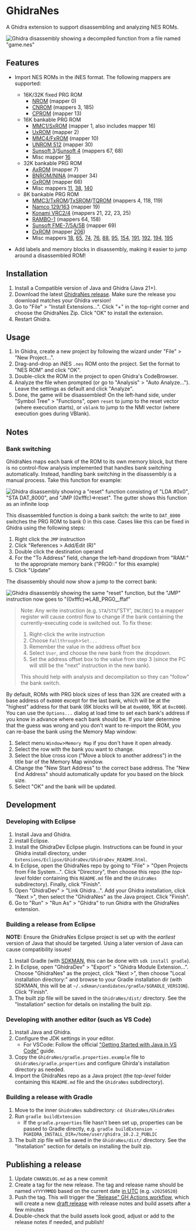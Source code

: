 # GhidraNes

A Ghidra extension to support disassembling and analyzing NES ROMs.

![Ghidra disassembly showing a decompiled function from a file named "game.nes"](.github/screenshots/ghidra-nes.png)

## Features

- Import NES ROMs in the iNES format. The following mappers are supported:
    - 16K/32K fixed PRG ROM
        - [NROM](https://www.nesdev.org/wiki/NROM) (mapper 0)
        - [CNROM](https://www.nesdev.org/wiki/CNROM) (mappers 3, 185)
        - [CPROM](https://www.nesdev.org/wiki/CPROM) (mapper 13)
    - 16K bankable PRG ROM
        - [MMC1/SxROM](https://www.nesdev.org/wiki/MMC1) (mapper 1, also includes mapper 16)
        - [UxROM](https://www.nesdev.org/wiki/UxROM) (mapper 2)
        - [MMC4/FxROM](https://www.nesdev.org/wiki/MMC4) (mapper 10)
        - [UNROM 512](https://www.nesdev.org/wiki/UNROM_512) (mapper 30)
        - [Sunsoft 3](https://www.nesdev.org/wiki/INES_Mapper_067)/[Sunsoft 4](https://www.nesdev.org/wiki/INES_Mapper_068) (mappers 67, 68)
        - Misc mapper [16](https://www.nesdev.org/wiki/INES_Mapper_016)
    - 32K bankable PRG ROM
        - [AxROM](https://www.nesdev.org/wiki/AxROM) (mapper 7)
        - [BNROM/NINA](https://www.nesdev.org/wiki/INES_Mapper_034) (mapper 34)
        - [GxROM](https://www.nesdev.org/wiki/GxROM) (mapper 66)
        - Misc mappers [11](https://www.nesdev.org/wiki/Color_Dreams), [38](https://www.nesdev.org/wiki/INES_Mapper_038), [140](https://www.nesdev.org/wiki/INES_Mapper_140)
    - 8K bankable PRG ROM
        - [MMC3/TxROM](https://www.nesdev.org/wiki/MMC3)/[TxSROM](https://www.nesdev.org/wiki/INES_Mapper_118)/[TQROM](https://www.nesdev.org/wiki/INES_Mapper_119) (mappers 4, 118, 119)
        - [Namco 129/163](https://www.nesdev.org/wiki/INES_Mapper_019) (mapper 19)
        - [Konami VRC2/4](https://www.nesdev.org/wiki/VRC2_and_VRC4) (mappers 21, 22, 23, 25)
        - [RAMBO-1](https://www.nesdev.org/wiki/RAMBO-1) (mappers 64, 158)
        - [Sunsoft FME-7/5A/5B](https://www.nesdev.org/wiki/Sunsoft_FME-7) (mapper 69)
        - [DxROM](https://www.nesdev.org/wiki/DxROM) (mapper [206](https://www.nesdev.org/wiki/INES_Mapper_206))
        - Misc mappers [18](https://www.nesdev.org/wiki/INES_Mapper_018), [65](https://www.nesdev.org/wiki/INES_Mapper_065), [74](https://www.nesdev.org/wiki/INES_Mapper_074), [76](https://www.nesdev.org/wiki/INES_Mapper_076), [88](https://www.nesdev.org/wiki/INES_Mapper_088), [95](https://www.nesdev.org/wiki/INES_Mapper_095), [154](https://www.nesdev.org/wiki/INES_Mapper_154), [191](https://www.nesdev.org/wiki/INES_Mapper_191), [192](https://www.nesdev.org/wiki/INES_Mapper_192), [194](https://www.nesdev.org/wiki/INES_Mapper_194), [195](https://www.nesdev.org/wiki/INES_Mapper_195)

- Add labels and memory blocks in disassembly, making it easier to jump around a disassembled ROM!

## Installation

1. Install a Compatible version of Java and Ghidra (Java 21+).
2. Download the latest [GhidraNes release](https://github.com/kylewlacy/GhidraNes/releases). Make sure the release you download matches your Ghidra version!
3. Go to "File" > "Install Extensions...". Click "+" in the top-right corner and choose the GhidraNes Zip. Click "OK" to install the extension.
4. Restart Ghidra.

## Usage

1. In Ghidra, create a new project by following the wizard under "File" > "New Project...".
2. Drag-and-drop an iNES `.nes` ROM onto the project. Set the format to "NES ROM" and click "OK".
3. Double-click the ROM in the project to open Ghidra's CodeBrowser.
4. Analyze the file when prompted (or go to "Analysis" > "Auto Analyze..."). Leave the settings as default and click "Analyze".
5. Done, the game will be disassembled! On the left-hand side, under "Symbol Tree" > "Functions", open `reset` to jump to the reset vector (where execution starts), or `vblank` to jump to the NMI vector (where execution goes during VBlank).

## Notes

### Bank switching

GhidraNes maps each bank of the ROM to its own memory block, but there is no control-flow analysis implemented that handles bank switching automatically. Instead, handling bank switching in the disassembly is a manual process. Take this function for example:

![Ghidra disassembly showing a "reset" function consisting of "LDA #0x0", "STA DAT_8000", and "JMP (0xfffc)=>reset". The gutter shows this function as an infinite loop](.github/screenshots/bank-switching-broken.png)

This disassembled function is doing a bank switch: the write to `DAT_8000` switches the PRG ROM to bank 0 in this case. Cases like this can be fixed in Ghidra using the following steps:

1. Right click the `JMP` instruction
2. Click "References > Add/Edit (R)"
3. Double click the destination operand
4. For the "To Address" field, change the left-hand dropdown from "RAM:" to the appropriate memory bank ("PRG0::" for this example)
5. Click "Update"

The disassembly should now show a jump to the correct bank:

![Ghidra disassembly showing the same "reset" function, but the "JMP" instruction now goes to "(0xfffc)=>LAB_PRG0__ffaf"](.github/screenshots/bank-switching-fixed.png)

> Note: Any write instruction (e.g. `STA`/`STX`/'STY', `INC`/`DEC`) to a mapper register will cause control flow to change if the bank containing the currently-executing code is switched out. To fix these:
>
> 1. Right-click the write instruction
> 2. Choose `Fallthrough`>`Set...`
> 3. Remember the value in the address offset box
> 4. Select `User`, and choose the new bank from the dropdown.
> 5.  Set the address offset box to the value from step 3 (since the PC will still be the "next" instruction in the new bank).
>
>This should help with analysis and decompilation so they can "follow" the bank switch.

By default, ROMs with PRG block sizes of less than 32K are created with a base address of `0x8000` except for the last bank, which will be at the "highest" address for that bank (8K blocks will be at `0xe000`, 16K at `0xc000`).  You can use the `Options...` dialog at load time to set each bank's address if you know in advance where each bank should be.  If you later determine that the guess was wrong and you don't want to re-import the ROM, you can re-base the bank using the Memory Map window:

1. Select menu `Window`>`Memory Map` if you don't have it open already.
2. Select the row with the bank you want to change.
3. Select the blue cross icon ("Move a block to another address") in the title bar of the Memory Map window.
4. Change the "New Start Address" to the correct base address.  The "New End Address" should automatically update for you based on the block size.
5. Select "OK" and the bank will be updated.

## Development

### Developing with Eclipse

1. Install Java and Ghidra.
2. install Eclipse.
3. Install the GhidraDev Eclipse plugin. Instructions can be found in your Ghidra install directory, under `Extensions/Eclipse/GhidraDev/GhidraDev_README.html`.
4. In Eclipse, open the GhidraNes repo by going to "File" > "Open Projects from File System...". Click "Directory", then choose this repo (the _top-level_ folder containing this `README.md` file and the `GhidraNes` subdirectory). Finally, click "Finish".
5. Open "GhidraDev" > "Link Ghidra...". Add your Ghidra installation, click "Next >", then select the "GhidraNes" as the Java project. Click "Finish".
6. Go to "Run" > "Run As" > "Ghidra" to run Ghidra with the GhidraNes extension.

### Building a release from Eclipse

**NOTE:** Ensure the GhidraNes Eclipse project is set up with the _earliest_ version of Java that should be targeted. Using a later version of Java can cause compatibility issues!

1. Install Gradle (with [SDKMAN](https://sdkman.io/), this can be done with `sdk install gradle`).
2. In Eclipse, open "GhidraDev" > "Export" > "Ghidra Module Extension...". Choose "GhidraNes" as the project, click "Next >", then choose "Local installation directory:" and browse to your Gradle installation dir (with SDKMAN, this will be at `~/.sdkman/candidates/gradle/$GRADLE_VERSION`). Click "Finish".
3. The built zip file will be saved in the `GhidraNes/dist/` directory. See the "Installation" section for details on installing the built zip.

### Developing with another editor (such as VS Code)

1. Install Java and Ghidra.
2. Configure the JDK settings in your editor.
    - For VSCode: Follow the official ["Getting Started with Java in VS Code"](https://code.visualstudio.com/docs/java/java-tutorial) guide.
3. Copy the `GhidraNes/gradle.properties.example` file to `GhidraNes/gradle.properties` and configure Ghirda's installation directory as needed.
4. Import the GhidraNes repo as a Java project (the _top-level_ folder containing this `README.md` file and the `GhidraNes` subdirectory).

### Building a release with Gradle

1. Move to the inner `GhidraNes` subdirectory: `cd GhidraNes/GhidraNes`
2. Run `gradle buildExtension`
    - If the `gradle.properties` file hasn't been set up, properties can be passed to Gradle directly, e.g. `gradle buildExtension -PGHIDRA_INSTALL_DIR=/home/user/ghidra_10.2.2_PUBLIC`
3. The built zip file will be saved in the `GhidraNes/dist/` directory. See the "Installation" section for details on installing the built zip.

## Publishing a release

1. Update `CHANGELOG.md` as a new commit
2. Create a tag for the new release. The tag and release name should be named `vYYYYMMDD` based on the current date [in UTC](https://www.utctime.net/) (e.g. `v20250520`)
3. Push the tag. This will trigger the ["Release" GH Actions workflow](https://github.com/kylewlacy/GhidraNes/actions/workflows/release.yml), which will create a new [draft release](https://github.com/kylewlacy/GhidraNes/releases) with release notes and build assets after a few minutes
4. Double-check that the build assets look good, adjust or add to the release notes if needed, and publish!
